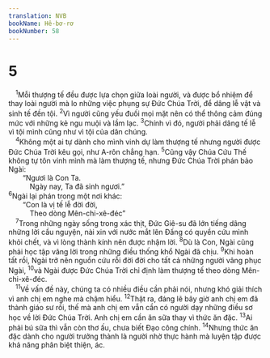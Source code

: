 ```yaml
---
translation: NVB
bookName: Hê-bơ-rơ 
bookNumber: 58
---
```


<div class="title"><h1>5</h1></div>
<span class="verse he_5_1"> <sup>1</sup>Mỗi thượng tế đều được lựa chọn giữa loài người, và được bổ nhiệm để thay loài người mà lo những việc phụng sự Đức Chúa Trời, để dâng lễ vật và sinh tế đền tội. </span>
<span class="verse he_5_2"><sup>2</sup>Vì người cũng yếu đuối mọi mặt nên có thể thông cảm đúng mức với những kẻ ngu muội và lầm lạc. </span>
<span class="verse he_5_3"><sup>3</sup>Chính vì đó, người phải dâng tế lễ vì tội mình cũng như vì tội của dân chúng. <br/></span>
<span class="verse he_5_4"> <sup>4</sup>Không một ai tự dành cho mình vinh dự làm thượng tế nhưng người được Đức Chúa Trời kêu gọi, như A-rôn chẳng hạn. </span>
<span class="verse he_5_5"><sup>5</sup>Cũng vậy Chúa Cứu Thế không tự tôn vinh mình mà làm thượng tế, nhưng Đức Chúa Trời phán bảo Ngài: <br/>  “Ngươi là Con Ta. <br/>   Ngày nay, Ta đã sinh ngươi.” <br/></span>
<span class="verse he_5_6"><sup>6</sup>Ngài lại phán trong một nơi khác: <br/>  “Con là vị tế lễ đời đời, <br/>   Theo dòng Mên-chi-xê-đéc” <br/></span>
<span class="verse he_5_7"> <sup>7</sup>Trong những ngày sống trong xác thịt, Đức Giê-su đã lớn tiếng dâng những lời cầu nguyện, nài xin với nước mắt lên Đấng có quyền cứu mình khỏi chết, và vì lòng thành kính nên được nhậm lời. </span>
<span class="verse he_5_8"><sup>8</sup>Dù là Con, Ngài cũng phải học tập vâng lời trong những điều thống khổ Ngài đã chịu. </span>
<span class="verse he_5_9"><sup>9</sup>Khi hoàn tất rồi, Ngài trở nên nguồn cứu rỗi đời đời cho tất cả những người vâng phục Ngài, </span>
<span class="verse he_5_10"><sup>10</sup>và Ngài được Đức Chúa Trời chỉ định làm thượng tế theo dòng Mên-chi-xê-đéc. <br/></span>
<span class="verse he_5_11"> <sup>11</sup>Về vấn đề này, chúng ta có nhiều điều cần phải nói, nhưng khó giải thích vì anh chị em nghe mà chậm hiểu. </span>
<span class="verse he_5_12"><sup>12</sup>Thật ra, đáng lẽ bây giờ anh chị em đã thành giáo sư rồi, thế mà anh chị em vẫn cần có người dạy những điều sơ học về lời Đức Chúa Trời. Anh chị em cần ăn sữa thay vì thức ăn đặc. </span>
<span class="verse he_5_13"><sup>13</sup>Ai phải bú sữa thì vẫn còn thơ ấu, chưa biết Đạo công chính. </span>
<span class="verse he_5_14"><sup>14</sup>Nhưng thức ăn đặc dành cho người trưởng thành là người nhờ thực hành mà luyện tập được khả năng phân biệt thiện, ác. <br/></span>

